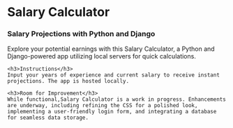 <h1>Salary Calculator</h1>

<p>
    <h3> Salary Projections with Python and Django</h3>
    Explore your potential earnings with this Salary Calculator, a Python and Django-powered app utilizing local servers for quick calculations.

    <h3>Instructions</h3>
    Input your years of experience and current salary to receive instant projections. The app is hosted locally. 

    <h3>Room for Improvement</h3>
    While functional,Salary Calculator is a work in progress. Enhancements are underway, including refining the CSS for a polished look, implementing a user-friendly login form, and integrating a database for seamless data storage.

    
</p>
